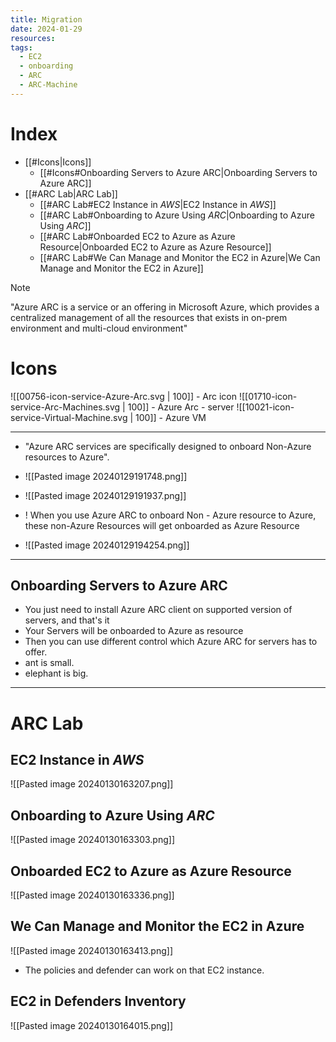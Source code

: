 ```yaml
---
title: Migration
date: 2024-01-29
resources: 
tags:
  - EC2
  - onboarding
  - ARC
  - ARC-Machine
---
```


# Index

- [[#Icons|Icons]]
	- [[#Icons#Onboarding Servers to Azure ARC|Onboarding Servers to Azure ARC]]
- [[#ARC Lab|ARC Lab]]
	- [[#ARC Lab#EC2 Instance in *AWS*|EC2 Instance in *AWS*]]
	- [[#ARC Lab#Onboarding to Azure Using *ARC*|Onboarding to Azure Using *ARC*]]
	- [[#ARC Lab#Onboarded EC2 to Azure as Azure Resource|Onboarded EC2 to Azure as Azure Resource]]
	- [[#ARC Lab#We Can Manage and Monitor the EC2 in Azure|We Can Manage and Monitor the EC2 in Azure]]


> [!note] 
> "Azure ARC is a service or an offering in Microsoft Azure, which provides a centralized management of all the resources that exists in on-prem environment and multi-cloud environment"

# Icons

![[00756-icon-service-Azure-Arc.svg | 100]] - Arc icon  ![[01710-icon-service-Arc-Machines.svg | 100]] - Azure Arc - server ![[10021-icon-service-Virtual-Machine.svg | 100]] - Azure VM

---

- "Azure ARC services are specifically designed to onboard Non-Azure resources to Azure".
- ![[Pasted image 20240129191748.png]]

- ![[Pasted image 20240129191937.png]]

- ! When you use Azure ARC to onboard Non - Azure resource to Azure, these non-Azure Resources will get onboarded as Azure Resource
- ![[Pasted image 20240129194254.png]]

---
## Onboarding Servers to Azure ARC

- You just need to install Azure ARC client on supported version of servers, and that's it
- Your Servers will be onboarded to Azure as resource
- Then you can use different control which Azure ARC for servers has to offer.
- ant is small.
- elephant is big.

---
# ARC Lab

## EC2 Instance in *AWS*

![[Pasted image 20240130163207.png]]
## Onboarding to Azure Using *ARC*

![[Pasted image 20240130163303.png]]
## Onboarded EC2 to Azure as Azure Resource

![[Pasted image 20240130163336.png]]

## We Can Manage and Monitor the EC2 in Azure

![[Pasted image 20240130163413.png]]

- The policies and defender can work on that EC2 instance.

## EC2 in Defenders Inventory

![[Pasted image 20240130164015.png]]
